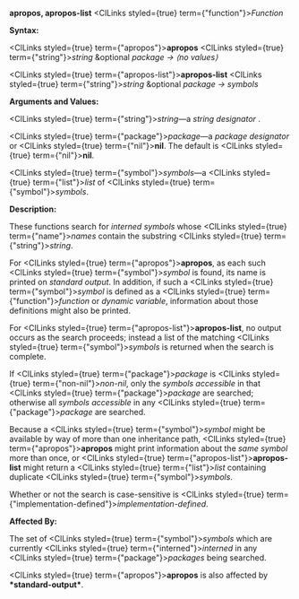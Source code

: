 **apropos, apropos-list** <ClLinks styled={true} term={"function"}><i>Function</i></ClLinks> 



**Syntax:** 



<ClLinks styled={true} term={"apropos"}><b>apropos</b></ClLinks> <ClLinks styled={true} term={"string"}><i>string</i></ClLinks> &amp;optional *package → ⟨no values⟩* 



<ClLinks styled={true} term={"apropos-list"}><b>apropos-list</b></ClLinks> <ClLinks styled={true} term={"string"}><i>string</i></ClLinks> &amp;optional *package → symbols* 



**Arguments and Values:** 



<ClLinks styled={true} term={"string"}><i>string</i></ClLinks>—a *string designator* . 



<ClLinks styled={true} term={"package"}><i>package</i></ClLinks>—a *package designator* or <ClLinks styled={true} term={"nil"}><b>nil</b></ClLinks>. The default is <ClLinks styled={true} term={"nil"}><b>nil</b></ClLinks>. 



<ClLinks styled={true} term={"symbol"}><i>symbols</i></ClLinks>—a <ClLinks styled={true} term={"list"}><i>list</i></ClLinks> of <ClLinks styled={true} term={"symbol"}><i>symbols</i></ClLinks>. 



**Description:** 



These functions search for *interned symbols* whose <ClLinks styled={true} term={"name"}><i>names</i></ClLinks> contain the substring <ClLinks styled={true} term={"string"}><i>string</i></ClLinks>. 



 



 



For <ClLinks styled={true} term={"apropos"}><b>apropos</b></ClLinks>, as each such <ClLinks styled={true} term={"symbol"}><i>symbol</i></ClLinks> is found, its name is printed on *standard output*. In addition, if such a <ClLinks styled={true} term={"symbol"}><i>symbol</i></ClLinks> is defined as a <ClLinks styled={true} term={"function"}><i>function</i></ClLinks> or *dynamic variable*, information about those definitions might also be printed. 



For <ClLinks styled={true} term={"apropos-list"}><b>apropos-list</b></ClLinks>, no output occurs as the search proceeds; instead a list of the matching <ClLinks styled={true} term={"symbol"}><i>symbols</i></ClLinks> is returned when the search is complete. 



If <ClLinks styled={true} term={"package"}><i>package</i></ClLinks> is <ClLinks styled={true} term={"non-nil"}><i>non-nil</i></ClLinks>, only the *symbols accessible* in that <ClLinks styled={true} term={"package"}><i>package</i></ClLinks> are searched; otherwise all *symbols accessible* in any <ClLinks styled={true} term={"package"}><i>package</i></ClLinks> are searched. 



Because a <ClLinks styled={true} term={"symbol"}><i>symbol</i></ClLinks> might be available by way of more than one inheritance path, <ClLinks styled={true} term={"apropos"}><b>apropos</b></ClLinks> might print information about the *same symbol* more than once, or <ClLinks styled={true} term={"apropos-list"}><b>apropos-list</b></ClLinks> might return a <ClLinks styled={true} term={"list"}><i>list</i></ClLinks> containing duplicate <ClLinks styled={true} term={"symbol"}><i>symbols</i></ClLinks>. 



Whether or not the search is case-sensitive is <ClLinks styled={true} term={"implementation-defined"}><i>implementation-defined</i></ClLinks>. 



**Affected By:** 



The set of <ClLinks styled={true} term={"symbol"}><i>symbols</i></ClLinks> which are currently <ClLinks styled={true} term={"interned"}><i>interned</i></ClLinks> in any <ClLinks styled={true} term={"package"}><i>packages</i></ClLinks> being searched. 



<ClLinks styled={true} term={"apropos"}><b>apropos</b></ClLinks> is also affected by **\*standard-output\***. 




